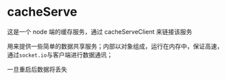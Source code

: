 # cacheServe

这是一个 node 端的缓存服务，通过 cacheServeClient 来链接该服务

用来提供一些简单的数据共享服务；内部以对象组成，运行在内存中，保证高速，通过`socket.io`与客户端进行数据通讯；

一旦重启后数据将丢失
